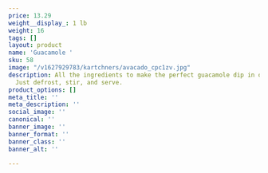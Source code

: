 ```yaml
---
price: 13.29
weight__display_: 1 lb
weight: 16
tags: []
layout: product
name: 'Guacamole '
sku: 58
image: "/v1627929783/kartchners/avacado_cpc1zv.jpg"
description: All the ingredients to make the perfect guacamole dip in one package.
  Just defrost, stir, and serve.
product_options: []
meta_title: ''
meta_description: ''
social_image: ''
canonical: ''
banner_image: ''
banner_format: ''
banner_class: ''
banner_alt: ''

---
```

